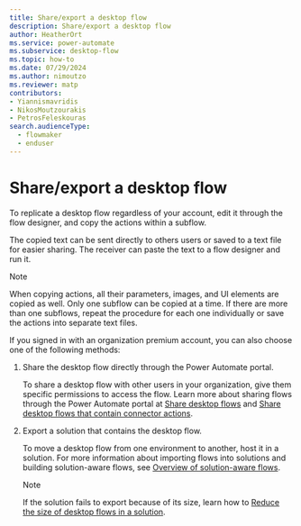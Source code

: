 ```yaml
---
title: Share/export a desktop flow
description: Share/export a desktop flow
author: HeatherOrt
ms.service: power-automate
ms.subservice: desktop-flow
ms.topic: how-to
ms.date: 07/29/2024
ms.author: nimoutzo
ms.reviewer: matp
contributors:
- Yiannismavridis
- NikosMoutzourakis
- PetrosFeleskouras
search.audienceType: 
  - flowmaker
  - enduser
---
```


# Share/export a desktop flow

To replicate a desktop flow regardless of your account, edit it through the flow designer, and copy the actions within a subflow.

The copied text can be sent directly to others users or saved to a text file for easier sharing. The receiver can paste the text to a flow designer and run it.

> [!NOTE]
> When copying actions, all their parameters, images, and UI elements are copied as well. Only one subflow can be copied at a time. If there are more than one subflows, repeat the procedure for each one individually or save the actions into separate text files.

If you signed in with an organization premium account, you can also choose one of the following methods:

1. Share the desktop flow directly through the Power Automate portal.

    To share a desktop flow with other users in your organization, give them specific permissions to access the flow. Learn more about sharing flows through the Power Automate portal at [Share desktop flows](../manage.md#share-desktop-flows) and [Share desktop flows that contain connector actions](../how-to/share-desktop-flows-that-contain-connector-actions.md).

1. Export a solution that contains the desktop flow.

    To move a desktop flow from one environment to another, host it in a solution. For more information about importing flows into solutions and building solution-aware flows, see [Overview of solution-aware flows](../../overview-solution-flows.md).

    > [!NOTE]
    > If the solution fails to export because of its size, learn how to [Reduce the size of desktop flows in a solution](../how-to/reduce-flow-size.md).
